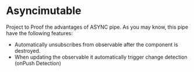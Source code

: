 # Asyncimutable
Project to Proof the advantages of ASYNC pipe. As you may know, this pipe have the following features:
  - Automatically unsubscribes from observable after the component is destroyed.
  - When updating the observable it automatically trigger change detection (onPush Detection)
